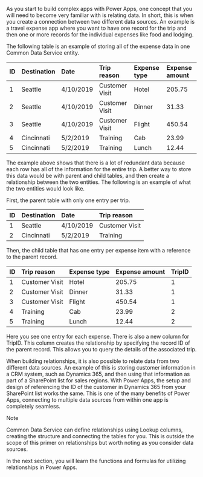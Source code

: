 As you start to build complex apps with Power Apps, one concept that you will need to become very familiar with is relating data. In short, this is when you create a connection between two different data sources. An example is a travel expense app where you want to have one record for the trip and then one or more records for the individual expenses like food and lodging.

The following table is an example of storing all of the expense data in
one Common Data Service entity.

| ID | Destination | Date      | Trip reason    | Expense type | Expense amount  |
| :- | :-----------|:----------|:---------------|:-------------|:----------------|
| 1  | Seattle     | 4/10/2019 | Customer Visit | Hotel        | 205.75          |
| 2  | Seattle     | 4/10/2019 | Customer Visit | Dinner       | 31.33           |
| 3  | Seattle     | 4/10/2019 | Customer Visit | Flight       | 450.54          |
| 4  | Cincinnati  | 5/2/2019  | Training       | Cab          | 23.99           |
| 5  | Cincinnati  | 5/2/2019  | Training       | Lunch        | 12.44           |

The example above shows that there is a lot of redundant data because each row has all of the information for the entire trip. A better way to store this data would be with parent and child tables, and then create a relationship between the two entities. The following is an example of what the two entities would look like.

First, the parent table with only one entry per trip.

| ID | Destination | Date      | Trip reason    |
| :- | :-----------|:----------|:---------------|
| 1  | Seattle     | 4/10/2019 | Customer Visit |
| 2  | Cincinnati  | 5/2/2019  | Training       |

Then, the child table that has one entry per expense item with a
reference to the parent record.

| ID | Trip reason    | Expense type | Expense amount | TripID       |
| :- | :--------------|:-------------|:---------------|:-------------|
| 1  | Customer Visit | Hotel        | 205.75         | 1            |
| 2  | Customer Visit | Dinner       | 31.33          | 1            |
| 3  | Customer Visit | Flight       | 450.54         | 1            |
| 4  | Training       | Cab          | 23.99          | 2            |
| 5  | Training       | Lunch        | 12.44          | 2            |

Here you see one entry for each expense. There is also a new column for
TripID. This column creates the relationship by specifying the record ID
of the parent record. This allows you to query the details of the
associated trip.

When building relationships, it is also possible to relate data from two
different data sources. An example of this is storing customer
information in a CRM system, such as Dynamics 365, and then using that
information as part of a SharePoint list for sales regions. With
Power Apps, the setup and design of referencing the ID of the customer in
Dynamics 365 from your SharePoint list works the same. This is one of
the many benefits of Power Apps, connecting to multiple data sources from
within one app is completely seamless.

> [!NOTE]
> Common Data Service can define relationships using Lookup columns, creating the structure and connecting the tables for you. This is outside the scope of this primer on relationships but worth noting as you consider data sources.

In the next section, you will learn the functions and formulas for
utilizing relationships in Power Apps.

